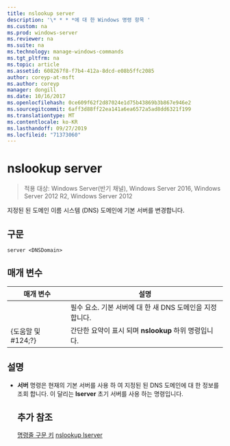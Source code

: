 ```yaml
---
title: nslookup server
description: '\* * * *에 대 한 Windows 명령 항목 '
ms.custom: na
ms.prod: windows-server
ms.reviewer: na
ms.suite: na
ms.technology: manage-windows-commands
ms.tgt_pltfrm: na
ms.topic: article
ms.assetid: 608267f8-f7b4-412a-8dcd-e08b5ffc2085
author: coreyp-at-msft
ms.author: coreyp
manager: dongill
ms.date: 10/16/2017
ms.openlocfilehash: 0ce609f62f2d87024e1d75b43869b3b867e946e2
ms.sourcegitcommit: 6aff3d88ff22ea141a6ea6572a5ad8dd6321f199
ms.translationtype: MT
ms.contentlocale: ko-KR
ms.lasthandoff: 09/27/2019
ms.locfileid: "71373060"
---
```

# <a name="nslookup-server"></a>nslookup server

>적용 대상: Windows Server(반기 채널), Windows Server 2016, Windows Server 2012 R2, Windows Server 2012

지정된 된 도메인 이름 시스템 (DNS) 도메인에 기본 서버를 변경합니다.
## <a name="syntax"></a>구문
```
server <DNSDomain>
```
## <a name="parameters"></a>매개 변수

|    매개 변수    |                          설명                           |
|-----------------|----------------------------------------------------------------|
|   <DNSDomain>   | 필수 요소. 기본 서버에 대 한 새 DNS 도메인을 지정합니다. |
| {도움말 및 #124;?} |     간단한 요약이 표시 되며 **nslookup** 하위 명령입니다.      |

## <a name="remarks"></a>설명
- **서버** 명령은 현재의 기본 서버를 사용 하 여 지정된 된 DNS 도메인에 대 한 정보를 조회 합니다. 이 달리는 **lserver** 초기 서버를 사용 하는 명령입니다.
  ## <a name="additional-references"></a>추가 참조
  [명령줄 구문 키](command-line-syntax-key.md)
  [nslookup lserver](nslookup-lserver.md)
